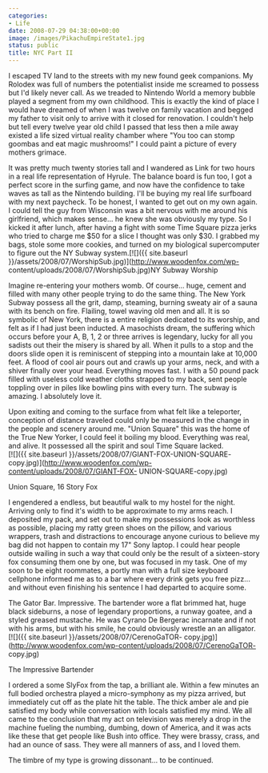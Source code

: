 ```yaml
---
categories:
- Life
date: 2008-07-29 04:38:00+00:00
image: /images/PikachuEmpireState1.jpg
status: public
title: NYC Part II
---
```





I escaped TV land to the streets with my new found geek companions. My Rolodex
was full of numbers the potentialist inside me screamed to possess but I'd
likely never call. As we treaded to Nintendo World a memory bubble played a
segment from my own childhood. This is exactly the kind of place I would have
dreamed of when I was twelve on family vacation and begged my father to visit
only to arrive with it closed for renovation. I couldn't help but tell every
twelve year old child I passed that less then a mile away existed a life sized
virtual reality chamber where "You too can stomp goombas and eat magic
mushrooms!" I could paint a picture of every mothers grimace.

It was pretty much twenty stories tall and I wandered as Link for two hours in
a real life representation of Hyrule. The balance board is fun too, I got a
perfect score in the surfing game, and now have the confidence to take waves
as tall as the Nintendo building. I'll be buying my real life surfboard with
my next paycheck. To be honest, I wanted to get out on my own again. I could
tell the guy from Wisconsin was a bit nervous with me around his girlfriend,
which makes sense... he knew she was obviously my type. So I kicked it after
lunch, after having a fight with some Time Square pizza jerks who tried to
charge me $50 for a slice I thought was only $30. I grabbed my bags, stole
some more cookies, and turned on my biological supercomputer to figure out the
NY Subway system.[![]({{ site.baseurl
}}/assets/2008/07/WorshipSub.jpg)](http://www.woodenfox.com/wp-
content/uploads/2008/07/WorshipSub.jpg)NY Subway Worship

Imagine re-entering your mothers womb. Of course... huge, cement and filled
with many other people trying to do the same thing. The New York Subway
possess all the grit, damp, steaming, burning sweaty air of a sauna with its
bench on fire. Flailing, towel waving old men and all. It is so symbolic of
New York, there is a entire religion dedicated to its worship, and felt as if
I had just been inducted. A masochists dream, the suffering which occurs
before your A, B, 1, 2 or three arrives is legendary, lucky for all you
sadists out their the misery is shared by all. When it pulls to a stop and the
doors slide open it is reminiscent of stepping into a mountain lake at 10,000
feet. A flood of cool air pours out and crawls up your arms, neck, and with a
shiver finally over your head. Everything moves fast. I with a 50 pound pack
filled with useless cold weather cloths strapped to my back, sent people
toppling over in piles like bowling pins with every turn. The subway is
amazing. I absolutely love it.

Upon exiting and coming to the surface from what felt like a teleporter,
conception of distance traveled could only be measured in the change in the
people and scenery around me. "Union Square" this was the home of the True New
Yorker, I could feel it boiling my blood. Everything was real, and alive. It
possessed all the spirit and soul Time Square lacked.  
[![]({{ site.baseurl }}/assets/2008/07/GIANT-FOX-UNION-SQUARE-
copy.jpg)](http://www.woodenfox.com/wp-content/uploads/2008/07/GIANT-FOX-
UNION-SQUARE-copy.jpg)

Union Square, 16 Story Fox

I engendered a endless, but beautiful walk to my hostel for the night.
Arriving only to find it's width to be approximate to my arms reach. I
deposited my pack, and set out to make my possessions look as worthless as
possible, placing my ratty green shoes on the pillow, and various wrappers,
trash and distractions to encourage anyone curious to believe my bag did not
happen to contain my 17" Sony laptop. I could hear people outside wailing in
such a way that could only be the result of a sixteen-story fox consuming them
one by one, but was focused in my task. One of my soon to be eight roommates,
a portly man with a full size keyboard cellphone informed me as to a bar where
every drink gets you free pizz... and without even finishing his sentence I
had departed to acquire some.

The Gator Bar. Impressive. The bartender wore a flat brimmed hat, huge black
sideburns, a nose of legendary proportions, a runway goatee, and a styled
greased mustache. He was Cyrano De Bergerac incarnate and if not with his
arms, but with his smile, he could obviously wrestle an an alligator.  
[![]({{ site.baseurl }}/assets/2008/07/CerenoGaTOR-
copy.jpg)](http://www.woodenfox.com/wp-content/uploads/2008/07/CerenoGaTOR-
copy.jpg)

The Impressive Bartender

I ordered a some SlyFox from the tap, a brilliant ale. Within a few minutes an
full bodied orchestra played a micro-symphony as my pizza arrived, but
immediately cut off as the plate hit the table. The thick amber ale and pie
satisfied my body while conversation with locals satisfied my mind. We all
came to the conclusion that my act on television was merely a drop in the
machine fueling the numbing, dumbing, down of America, and it was acts like
these that get people like Bush into office. They were brassy, crass, and had
an ounce of sass. They were all manners of ass, and I loved them.

The timbre of my type is growing dissonant... to be continued.

